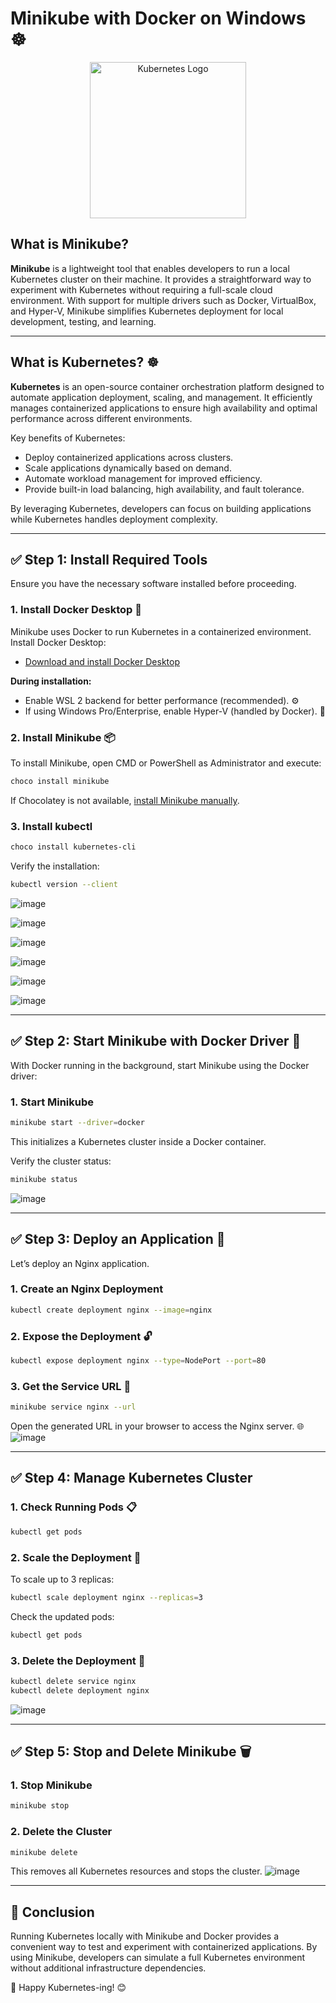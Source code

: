 # Minikube with Docker on Windows ☸️

<p align="center">
  <img src="https://upload.wikimedia.org/wikipedia/commons/3/39/Kubernetes_logo_without_workmark.svg" alt="Kubernetes Logo" width="250" />
</p>

## What is Minikube? 

**Minikube** is a lightweight tool that enables developers to run a local Kubernetes cluster on their machine. It provides a straightforward way to experiment with Kubernetes without requiring a full-scale cloud environment. With support for multiple drivers such as Docker, VirtualBox, and Hyper-V, Minikube simplifies Kubernetes deployment for local development, testing, and learning.

---

## What is Kubernetes? ☸️

**Kubernetes** is an open-source container orchestration platform designed to automate application deployment, scaling, and management. It efficiently manages containerized applications to ensure high availability and optimal performance across different environments.

Key benefits of Kubernetes:
- Deploy containerized applications across clusters.
- Scale applications dynamically based on demand.
- Automate workload management for improved efficiency.
- Provide built-in load balancing, high availability, and fault tolerance.

By leveraging Kubernetes, developers can focus on building applications while Kubernetes handles deployment complexity.

---

## ✅ Step 1: Install Required Tools

Ensure you have the necessary software installed before proceeding.

### 1. Install Docker Desktop 🐋

Minikube uses Docker to run Kubernetes in a containerized environment. Install Docker Desktop:

- [Download and install Docker Desktop](https://www.docker.com/products/docker-desktop/)

**During installation:**
- Enable WSL 2 backend for better performance (recommended). ⚙️
- If using Windows Pro/Enterprise, enable Hyper-V (handled by Docker). 🔧

### 2. Install Minikube 📦

To install Minikube, open CMD or PowerShell as Administrator and execute:
```bash
choco install minikube
```
If Chocolatey is not available, [install Minikube manually](https://minikube.sigs.k8s.io/docs/start/).

### 3. Install kubectl

```bash
choco install kubernetes-cli
```
Verify the installation:
```bash
kubectl version --client
```
![image](https://github.com/Tanmay-hue/Docker-Experiments/blob/main/9.%20Minikube%20with%20Docker%20on%20Windows/images/1.png)

![image](https://github.com/Tanmay-hue/Docker-Experiments/blob/main/9.%20Minikube%20with%20Docker%20on%20Windows/images/2.png)

![image](https://github.com/Tanmay-hue/Docker-Experiments/blob/main/9.%20Minikube%20with%20Docker%20on%20Windows/images/3.png)

![image](https://github.com/Tanmay-hue/Docker-Experiments/blob/main/9.%20Minikube%20with%20Docker%20on%20Windows/images/4.png)

![image](https://github.com/Tanmay-hue/Docker-Experiments/blob/main/9.%20Minikube%20with%20Docker%20on%20Windows/images/5.png)

![image](https://github.com/Tanmay-hue/Docker-Experiments/blob/main/9.%20Minikube%20with%20Docker%20on%20Windows/images/6.png)

---

## ✅ Step 2: Start Minikube with Docker Driver 🐳

With Docker running in the background, start Minikube using the Docker driver:

### 1. Start Minikube
```bash
minikube start --driver=docker
```
This initializes a Kubernetes cluster inside a Docker container.

Verify the cluster status:
```bash
minikube status
```
![image](https://github.com/Tanmay-hue/Docker-Experiments/blob/main/9.%20Minikube%20with%20Docker%20on%20Windows/images/7.png)

---

## ✅ Step 3: Deploy an Application 🚀

Let’s deploy an Nginx application.

### 1. Create an Nginx Deployment
```bash
kubectl create deployment nginx --image=nginx
```

### 2. Expose the Deployment 🔓
```bash
kubectl expose deployment nginx --type=NodePort --port=80
```

### 3. Get the Service URL 🔗
```bash
minikube service nginx --url
```
Open the generated URL in your browser to access the Nginx server. 🌐
![image](https://github.com/Tanmay-hue/Docker-Experiments/blob/main/9.%20Minikube%20with%20Docker%20on%20Windows/images/8.png)

---

## ✅ Step 4: Manage Kubernetes Cluster

### 1. Check Running Pods 📋
```bash
kubectl get pods
```

### 2. Scale the Deployment 📏
To scale up to 3 replicas:
```bash
kubectl scale deployment nginx --replicas=3
```
Check the updated pods:
```bash
kubectl get pods
```

### 3. Delete the Deployment 🧹
```bash
kubectl delete service nginx
kubectl delete deployment nginx
```
![image](https://github.com/Tanmay-hue/Docker-Experiments/blob/main/9.%20Minikube%20with%20Docker%20on%20Windows/images/9.png)

---

## ✅ Step 5: Stop and Delete Minikube 🗑️

### 1. Stop Minikube
```bash
minikube stop
```

### 2. Delete the Cluster 
```bash
minikube delete
```
This removes all Kubernetes resources and stops the cluster.
![image](https://github.com/Tanmay-hue/Docker-Experiments/blob/main/9.%20Minikube%20with%20Docker%20on%20Windows/images/10.png)

---

## 🎯 Conclusion

Running Kubernetes locally with Minikube and Docker provides a convenient way to test and experiment with containerized applications. By using Minikube, developers can simulate a full Kubernetes environment without additional infrastructure dependencies.

🚀 Happy Kubernetes-ing! 😊

